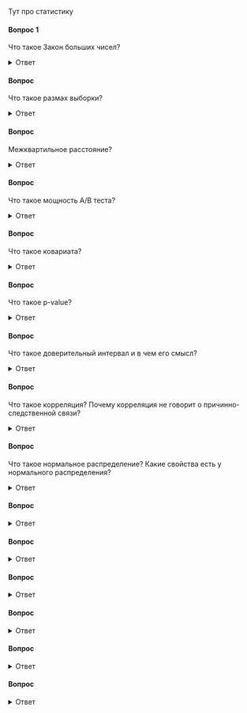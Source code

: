 Тут про статистику



#### Вопрос 1
Что такое Закон больших чисел?

<details>
<summary>Ответ</summary>
Закон больших чисел (ЗБЧ) гласит, что в большой выборке среднее значение этой выборке будет близко с теоретическому среднему. И чем больше выборка, тем ближе это эмпирическое среднее к теоретическому.
</details>

#### Вопрос
Что такое размах выборки?
<details>
<summary>Ответ</summary>
Размах выборки - это расстояние между максимальным и минимальным значениями выборки.
</details>

#### Вопрос
Межквартильное расстояние? 
<details>
<summary>Ответ</summary>
Межквартильное расстояние - это расстояние между первым и третьим квартилями или между 25 (1 квартиль) и 75 (3 квартиль) процентилями.
</details>


#### Вопрос
Что такое мощность A/B теста?
<details>
<summary>Ответ</summary>
Мощность теста (power) - это оценка вероятности обнаружить статистически значимые различия, если они действительно есть.
  
Эта вероятность рассчитывается так: 1 - P (ошибка 2 рода).

Ошибка второго рода — ошибочное принятие H0 гипотезы (что различий между вариантами эксперимента нет). Традиционно для A/B теста порог мощности принимается за 0.8 (80%), т.е. вероятность того, что мы ошибемся, если подтвердится H0 гипотеза - 20%.
Чем больше измерений в AB тесте, тем больше мощность этого теста. В многочисленные калькуляторы для оценки продолжительности A/B тестов мощность - один из параметров расчета.
</details>

#### Вопрос
Что такое ковариата?

<details>
<summary>Ответ</summary>
Ковариата - это метрика, которая коррелирует с целевой метрикой, может быть измерена до эксперимента и не зависит от других экспериментов. Это может быть какой-то признак - пол, возраст, участие в клубной программе и так далее.
</details>

#### Вопрос
Что такое p-value?
<details>
<summary>Ответ</summary>
P-value - это вероятность получить такое же или большее отклонение от средней (медианной) величины. Или вероятность ошибочно отклонить H0 гипотезу, т.е., что произойдет ошибка 1 рода (ошибочное отклонение H0 гипотезы).
Если p-value меньше порогового значения, нулевая гипотеза H0 может быть отклонена. При A/B тестировании в качестве порогового значения часто используют 0.05, реже используется 0.01.
</details>






#### Вопрос
Что такое доверительный интервал и в чем его смысл?

<details>
<summary>Ответ</summary>
Доварительный интервал - это диапазон значений выборочной совокупности, в который попадает среднее генеральной совокупности с определенной вероятностью.
  
Например, 95% доверительный интервал означает, что в диапазон значений от n1 до n2 с 95% вероятностью попадает среднее значение всей генеральной совокупности. Для нормального распределения это диапазон равняется среднее ± 1,96*σ. Сигма (σ) - это стандартное отклонение.
</details>







#### Вопрос
Что такое корреляция? Почему корреляция не говорит о причинно-следственной связи?
<details>
<summary>Ответ</summary>
Корреляция - это некоторая взаимосвязь между двумя величинами, т.е. изменения этих величин синхронны. Корреляция может бычть прямая и обратная.
  
Причинно-следственная связь - это явление, когда мы точно знаем, что из-за изменения одной величины изменится другая, например, из-за изменения цены на какое-либо сырье изменится и цена конечного продукта.

При этом приравнивать корреляцию и причинно-следственную связь нельзя, так как причин, по которым может наблюдаться корреляция, множество, среди них будут и те, которые нам неизвестны. Есть и просто случайные корреляции. 
</details>




#### Вопрос
Что такое нормальное распределение? Какие свойства есть у нормального распределения?

<details>
<summary>Ответ</summary>
Нормальное распределение — это распределение плотности вероятности, которое имеет колоколообразную форму. Также называется Гауссовым.
Закон нормального распределения находит свое отражение везде вокруг нас, где мы получаем большое количество измерений — рост, вес, размеры листа дерева и многое другое.
Какие же есть свойства у нормального распределения
1.	Колоколообразная форма, левая и правая стороны от среднего симметричны.
2.	Медиана, моде и среднее совпадают
3.	Значения, лежащие на одинаковом расстоянии от среднего, имеют равные частоты
4.	Доверительные интервалы нормального распределения имеют следующие величины:
o	68.3% значений находятся в пределах ± 1 сигмы от среднего значения;
o	95.4% значений находятся в пределах ± 2 сигмы от среднего значения;
o	99.7% значений находятся в пределах ± 3 сигмы от среднего значения.
Сигма — стандартное отклонение


![Интервью SQL](https://github.com/TalkoDenis/interviews/blob/main/Statistics/Normal%20Distribution.png)
</details>



#### Вопрос


<details>
<summary>Ответ</summary>

</details>



#### Вопрос


<details>
<summary>Ответ</summary>

</details>



#### Вопрос


<details>
<summary>Ответ</summary>

</details>



#### Вопрос


<details>
<summary>Ответ</summary>

</details>



#### Вопрос


<details>
<summary>Ответ</summary>

</details>



#### Вопрос


<details>
<summary>Ответ</summary>

</details>
